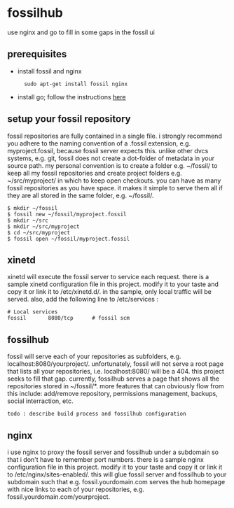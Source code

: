 fossilhub
=========

use nginx and go to fill in some gaps in the fossil ui

## prerequisites

* install fossil and nginx

		sudo apt-get install fossil nginx

* install go; follow the instructions [here](http://golang.org/doc/install)

## setup your fossil repository

fossil repositories are fully contained in a single file.  i strongly recommend you adhere to the naming convention of a .fossil extension, e.g. myproject.fossil, because fossil server expects this.  unlike other dvcs systems, e.g. git, fossil does not create a dot-folder of metadata in your source path.  my personal convention is to create a folder e.g. ~/fossil/ to keep all my fossil repositories and create project folders e.g. ~/src/myproject/ in which to keep open checkouts.  you can have as many fossil repositories as you have space.  it makes it simple to serve them all if they are all stored in the same folder, e.g. ~/fossil/.

	$ mkdir ~/fossil
	$ fossil new ~/fossil/myproject.fossil
	$ mkdir ~/src
	$ mkdir ~/src/myproject
	$ cd ~/src/myproject
	$ fossil open ~/fossil/myproject.fossil

## xinetd

xinetd will execute the fossil server to service each request.  there is a sample xinetd configuration file in this project.  modify it to your taste and copy it or link it to /etc/xinetd.d/.  in the sample, only local traffic will be served.  also, add the following line to /etc/services :

	# Local services
	fossil       8080/tcp      # fossil scm

## fossilhub

fossil will serve each of your repositories as subfolders, e.g. localhost:8080/yourproject/.  unfortunately, fossil will not serve a root page that lists all your repositories, i.e. localhost:8080/ will be a 404.  this project seeks to fill that gap.  currently, fossilhub serves a page that shows all the repositories stored in ~/fossil/*.  more features that can obviously flow from this include: add/remove repository, permissions management, backups, social interraction, etc.

	todo : describe build process and fossilhub configuration

## nginx

i use nginx to proxy the fossil server and fossilhub under a subdomain so that i don't have to remember port numbers.  there is a sample nginx configuration file in this project.  modify it to your taste and copy it or link it to /etc/nginx/sites-enabled/.  this will glue fossil server and fossilhub to your subdomain such that e.g. fossil.yourdomain.com serves the hub homepage with nice links to each of your repositories, e.g. fossil.yourdomain.com/yourproject.
